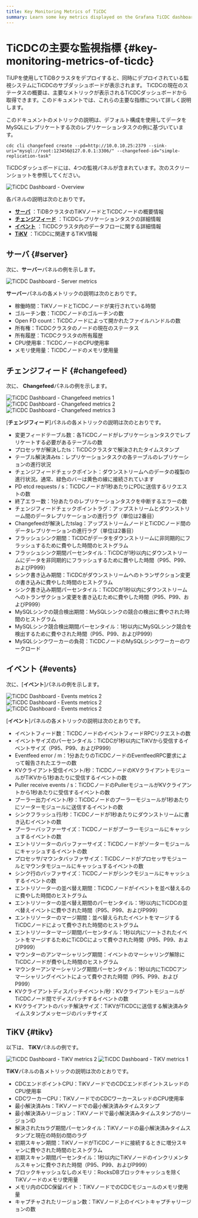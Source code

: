 ```yaml
---
title: Key Monitoring Metrics of TiCDC
summary: Learn some key metrics displayed on the Grafana TiCDC dashboard.
---
```


# TiCDCの主要な監視指標 {#key-monitoring-metrics-of-ticdc}

TiUPを使用してTiDBクラスタをデプロイすると、同時にデプロイされている監視システムにTiCDCのサブダッシュボードが表示されます。 TiCDCの現在のステータスの概要は、主要なメトリックが表示されるTiCDCダッシュボードから取得できます。このドキュメントでは、これらの主要な指標について詳しく説明します。

このドキュメントのメトリックの説明は、デフォルト構成を使用してデータをMySQLにレプリケートする次のレプリケーションタスクの例に基づいています。

```shell
cdc cli changefeed create --pd=http://10.0.10.25:2379 --sink-uri="mysql://root:123456@127.0.0.1:3306/" --changefeed-id="simple-replication-task"
```

TiCDCダッシュボードには、4つの監視パネルが含まれています。次のスクリーンショットを参照してください。

![TiCDC Dashboard - Overview](/media/ticdc/ticdc-dashboard-overview.png)

各パネルの説明は次のとおりです。

-   [**サーバ**](#server) ：TiDBクラスタのTiKVノードとTiCDCノードの概要情報
-   [**チェンジフィード**](#changefeed) ：TiCDCレプリケーションタスクの詳細情報
-   [**イベント**](#events) ：TiCDCクラスタ内のデータフローに関する詳細情報
-   [**TiKV**](#tikv) ：TiCDCに関連するTiKV情報

## サーバ {#server}

次に、**サーバー**パネルの例を示します。

![TiCDC Dashboard - Server metrics](/media/ticdc/ticdc-dashboard-server.png)

**サーバー**パネルの各メトリックの説明は次のとおりです。

-   稼働時間：TiKVノードとTiCDCノードが実行されている時間
-   ゴルーチン数：TiCDCノードのゴルーチンの数
-   Open FD count：TiCDCノードによって開かれたファイルハンドルの数
-   所有権：TiCDCクラスタのノードの現在のステータス
-   所有履歴：TiCDCクラスタの所有履歴
-   CPU使用率：TiCDCノードのCPU使用率
-   メモリ使用量：TiCDCノードのメモリ使用量

## チェンジフィード {#changefeed}

次に、 **Changefeed**パネルの例を示します。

![TiCDC Dashboard - Changefeed metrics 1](/media/ticdc/ticdc-dashboard-changefeed-1.png) ![TiCDC Dashboard - Changefeed metrics 2](/media/ticdc/ticdc-dashboard-changefeed-2.png) ![TiCDC Dashboard - Changefeed metrics 3](/media/ticdc/ticdc-dashboard-changefeed-3.png)

[**チェンジフィード**]パネルの各メトリックの説明は次のとおりです。

-   変更フィードテーブル数：各TiCDCノードがレプリケーションタスクでレプリケートする必要があるテーブルの数
-   プロセッサが解決したts：TiCDCクラスタで解決されたタイムスタンプ
-   テーブル解決済みts：レプリケーションタスクの各テーブルのレプリケーションの進行状況
-   チェンジフィードチェックポイント：ダウンストリームへのデータの複製の進行状況。通常、緑色のバーは黄色の線に接続されています
-   PD etcd requests / s：TiCDCノードが1秒あたりにPDに送信するリクエストの数
-   終了エラー数：1分あたりのレプリケーションタスクを中断するエラーの数
-   チェンジフィードチェックポイントラグ：アップストリームとダウンストリーム間のデータレプリケーションの進行ラグ（単位は2番目）
-   Changefeedが解決したtslag：アップストリームノードとTiCDCノード間のデータレプリケーションの進行ラグ（単位は2番目）
-   フラッシュシンク期間：TiCDCがデータをダウンストリームに非同期的にフラッシュするために費やした時間のヒストグラム
-   フラッシュシンク期間パーセンタイル：TiCDCが1秒以内にダウンストリームにデータを非同期的にフラッシュするために費やした時間（P95、P99、およびP999）
-   シンク書き込み期間：TiCDCがダウンストリームへのトランザクション変更の書き込みに費やした時間のヒストグラム
-   シンク書き込み期間パーセンタイル：TiCDCが1秒以内にダウンストリームへのトランザクション変更を書き込むために費やした時間（P95、P99、およびP999）
-   MySQLシンクの競合検出期間：MySQLシンクの競合の検出に費やされた時間のヒストグラム
-   MySQLシンク競合検出期間パーセンタイル：1秒以内にMySQLシンク競合を検出するために費やされた時間（P95、P99、およびP999）
-   MySQLシンクワーカーの負荷：TiCDCノードのMySQLシンクワーカーのワークロード

## イベント {#events}

次に、[**イベント**]パネルの例を示します。

![TiCDC Dashboard - Events metrics 2](/media/ticdc/ticdc-dashboard-events-1.png) ![TiCDC Dashboard - Events metrics 2](/media/ticdc/ticdc-dashboard-events-2.png) ![TiCDC Dashboard - Events metrics 2](/media/ticdc/ticdc-dashboard-events-3.png)

[**イベント**]パネルの各メトリックの説明は次のとおりです。

-   イベントフィード数：TiCDCノードのイベントフィードRPCリクエストの数
-   イベントサイズのパーセンタイル：TiCDCが1秒以内にTiKVから受信するイベントサイズ（P95、P99、およびP999）
-   Eventfeed error / m：1分あたりのTiCDCノードのEventfeedRPC要求によって報告されたエラーの数
-   KVクライアント受信イベント/秒：TiCDCノードのKVクライアントモジュールがTiKVから1秒あたりに受信するイベントの数
-   Puller receive events / s：TiCDCノードのPullerモジュールがKVクライアントから1秒あたりに受信するイベントの数
-   プーラー出力イベント/秒：TiCDCノードのプーラーモジュールが1秒あたりにソーターモジュールに送信するイベントの数
-   シンクフラッシュ行/秒：TiCDCノードが1秒あたりにダウンストリームに書き込むイベントの数
-   プーラーバッファーサイズ：TiCDCノードがプーラーモジュールにキャッシュするイベントの数
-   エントリソーターのバッファーサイズ：TiCDCノードがソーターモジュールにキャッシュするイベントの数
-   プロセッサ/マウンタバッファサイズ：TiCDCノードがプロセッサモジュールとマウンタモジュールにキャッシュするイベントの数
-   シンク行のバッファサイズ：TiCDCノードがシンクモジュールにキャッシュするイベントの数
-   エントリソーターの並べ替え期間：TiCDCノードがイベントを並べ替えるのに費やした時間のヒストグラム
-   エントリソーターの並べ替え期間のパーセンタイル：1秒以内にTiCDCの並べ替えイベントに費やされた時間（P95、P99、およびP999）
-   エントリソーターのマージ期間：並べ替えられたイベントをマージするTiCDCノードによって費やされた時間のヒストグラム
-   エントリソーターマージ期間パーセンタイル：1秒以内にソートされたイベントをマージするためにTiCDCによって費やされた時間（P95、P99、およびP999）
-   マウンターのアンマーシャリング期間：イベントのマーシャリング解除にTiCDCノードが費やした時間のヒストグラム
-   マウンターアンマーシャリング期間パーセンタイル：1秒以内にTiCDCアンマーシャリングイベントによって費やされた時間（P95、P99、およびP999）
-   KVクライアントディスパッチイベント/秒：KVクライアントモジュールがTiCDCノード間でディスパッチするイベントの数
-   KVクライアントのバッチ解決サイズ：TiKVがTiCDCに送信する解決済みタイムスタンプメッセージのバッチサイズ

## TiKV {#tikv}

以下は、 **TiKV**パネルの例です。

![TiCDC Dashboard - TiKV metrics 2](/media/ticdc/ticdc-dashboard-tikv-2.png) ![TiCDC Dashboard - TiKV metrics 1](/media/ticdc/ticdc-dashboard-tikv-1.png)

**TiKV**パネルの各メトリックの説明は次のとおりです。

-   CDCエンドポイントCPU：TiKVノードでのCDCエンドポイントスレッドのCPU使用率
-   CDCワーカーCPU：TiKVノードでのCDCワーカースレッドのCPU使用率
-   最小解決済みts：TiKVノードでの最小解決済みタイムスタンプ
-   最小解決済みリージョン：TiKVノードで最小解決済みタイムスタンプのリージョンID
-   解決されたtsラグ期間パーセンタイル：TiKVノードの最小解決済みタイムスタンプと現在の時刻の間のラグ
-   初期スキャン期間：TiKVノードがTiCDCノードに接続するときに増分スキャンに費やされた時間のヒストグラム
-   初期スキャン期間パーセンタイル：1秒以内にTiKVノードのインクリメンタルスキャンに費やされた時間（P95、P99、およびP999）
-   ブロックキャッシュなしのメモリ：RocksDBブロックキャッシュを除くTiKVノードのメモリ使用量
-   メモリ内のCDC保留バイト：TiKVノードでのCDCモジュールのメモリ使用量
-   キャプチャされたリージョン数：TiKVノード上のイベントキャプチャリージョンの数
